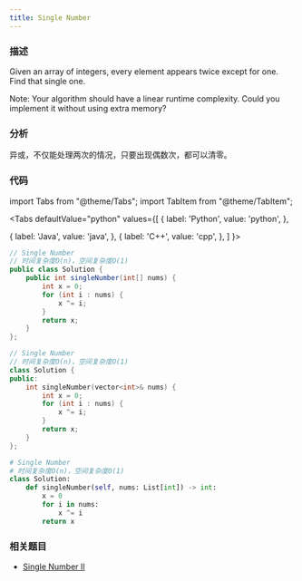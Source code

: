 ```yaml
---
title: Single Number
---
```


### 描述

Given an array of integers, every element appears twice except for one. Find that single one.

Note:
Your algorithm should have a linear runtime complexity. Could you implement it without using extra memory?

### 分析

异或，不仅能处理两次的情况，只要出现偶数次，都可以清零。

### 代码

import Tabs from "@theme/Tabs";
import TabItem from "@theme/TabItem";

<Tabs
defaultValue="python"
values={[
{ label: 'Python', value: 'python', },

{ label: 'Java', value: 'java', },
{ label: 'C++', value: 'cpp', },
]
}>
<TabItem value="java">

```java
// Single Number
// 时间复杂度O(n)，空间复杂度O(1)
public class Solution {
    public int singleNumber(int[] nums) {
        int x = 0;
        for (int i : nums) {
            x ^= i;
        }
        return x;
    }
};
```

</TabItem>
<TabItem value="cpp">

```cpp
// Single Number
// 时间复杂度O(n)，空间复杂度O(1)
class Solution {
public:
    int singleNumber(vector<int>& nums) {
        int x = 0;
        for (int i : nums) {
            x ^= i;
        }
        return x;
    }
};
```

</TabItem>

<TabItem value="python">

```python
# Single Number
# 时间复杂度O(n)，空间复杂度O(1)
class Solution:
    def singleNumber(self, nums: List[int]) -> int:
        x = 0
        for i in nums:
            x ^= i
        return x
```

</TabItem>
</Tabs>

### 相关题目

- [Single Number II](single-number-ii.md)
